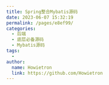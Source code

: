 ```yaml
---
title: Spring整合Mybatis源码
date: 2023-06-07 15:32:19
permalink: /pages/e8ef99/
categories:
  - 后端
  - 底层必备源码
  - Mybatis源码
tags:
  - 
author: 
  name: Howietron
  link: https://github.com/Howietron
---
```

